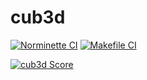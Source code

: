 # cub3d

[![Norminette CI](https://github.com/42-tronc/cub3d/actions/workflows/norm.yml/badge.svg)](https://github.com/42-tronc/cub3d/actions/workflows/norm.yml)
[![Makefile CI](https://github.com/42-tronc/cub3d/actions/workflows/make.yml/badge.svg)](https://github.com/42-tronc/cub3d/actions/workflows/make.yml)

[![cub3d Score](https://badge42.vercel.app/api/v2/clks1zewm004008lbv2c5fhru/project/3251982)]()
